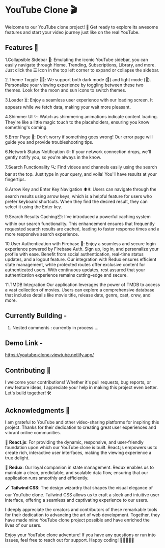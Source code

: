 # YouTube Clone 🎬

Welcome to our YouTube clone project! 🚀 Get ready to explore its awesome features and start your video journey just like on the real YouTube.

## Features 🌟

1.Collapsible Sidebar 📁: Emulating the iconic YouTube sidebar, you can easily navigate through Home, Trending, Subscriptions, Library, and more. Just click the ☰ icon in the top left corner to expand or collapse the sidebar.

2.Theme Toggle 🌙🔆: We support both dark mode (🌙) and light mode (🔆). Personalize your viewing experience by toggling between these two themes. Look for the moon and sun icons to switch themes.

3.Loader ⏳: Enjoy a seamless user experience with our loading screen. It appears while we fetch data, making your wait more pleasant.

4.Shimmer UI ✨: Watch as shimmering animations indicate content loading. They're like a little magic touch to the placeholders, ensuring you know something's coming.

5.Error Page 🚫: Don't worry if something goes wrong! Our error page will guide you and provide troubleshooting tips.

6.Network Status Notification 🌐: If your network connection drops, we'll gently notify you, so you're always in the know.

7.Search Functionality 🔍: Find videos and channels easily using the search bar at the top. Just type in your query, and voila! You'll have results at your fingertips.

8.Arrow Key and Enter Key Navigation ⬆️⬇️: Users can navigate through the search results using arrow keys, which is a helpful feature for users who prefer keyboard shortcuts. When they find the desired result, they can select it using the Enter key.

9.Search Results Caching📦: I've introduced a powerful caching system within our search functionality. This enhancement ensures that frequently requested search results are cached, leading to faster response times and a more responsive search experience.

10.User Authentication with Firebase 🔐: Enjoy a seamless and secure login experience powered by Firebase Auth. Sign up, log in, and personalize your profile with ease. Benefit from social authentication, real-time status updates, and a logout feature. Our integration with Redux ensures efficient state management, while protected routes offer exclusive content for authenticated users. With continuous updates, rest assured that your authentication experience remains cutting-edge and secure.

11.TMDB Integration:Our application leverages the power of TMDB to access a vast collection of movies. Users can explore a comprehensive database that includes details like movie title, release date, genre, cast, crew, and more.

## Currently Building - 


1. Nested comments : currently in process ...


## Demo Link - 
https://youtube-clone-viewtube.netlify.app/

## Contributing 🤝

I  welcome your contributions! Whether it's pull requests, bug reports, or new feature ideas, I  appreciate your help in making this project even better. Let's build together! 🛠️


## Acknowledgments 🙏

I am  grateful to YouTube and other video-sharing platforms for inspiring this project. Thanks for their dedication to creating great user experiences and vibrant online communities.

🚀 **React.js**: For providing the dynamic, responsive, and user-friendly foundation upon which our YouTube clone is built. React.js empowers us to create rich, interactive user interfaces, making the viewing experience a true delight.

🌟 **Redux**: Our loyal companion in state management. Redux enables us to maintain a clean, predictable, and scalable data flow, ensuring that our application runs smoothly and efficiently.

🖌️ **Tailwind CSS**: The design wizardry that shapes the visual elegance of our YouTube clone. Tailwind CSS allows us to craft a sleek and intuitive user interface, offering a seamless and captivating experience to our users.



I  deeply appreciate the creators and contributors of these remarkable tools for their dedication to advancing the art of web development. Together, they have made mine YouTube clone project possible and have enriched the lives of our users.

Enjoy your YouTube clone adventure! If you have any questions or run into issues, feel free to reach out for support. Happy coding! 🎉👩‍💻👨‍💻